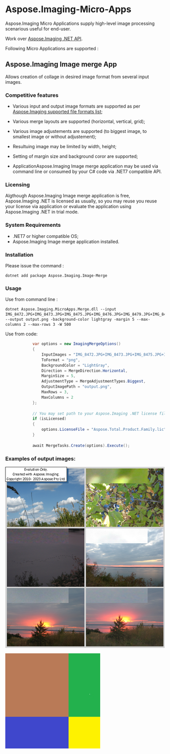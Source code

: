 # Aspose.Imaging-Micro-Apps
Aspose.Imaging Micro Applications supply high-level image processing scenarious useful for end-user.

Work over [Aspose.Imaging .NET API](https://products.aspose.com/imaging/net/).

Following Micro Applications are supported :

## Aspose.Imaging Image merge App 

Allows creation of collage in desired image format from several input images. 

### Competitive features

- Various input and output image formats are supported as per [Aspose.Imaging supported file formats list](https://docs.aspose.com/imaging/net/supported-file-formats/); 

- Various merge layouts are supported (horizontal, vertical, grid);

- Various image adjustements are supported (to biggest image, to smallest image or without adjustement);

- Resultuing image may be limited by width, height;

- Setting of margin size and background coror are supported;

- ApplicationAspose.Imaging Image merge application may be used via command line or consumed by your C# code via .NET7 compatible API.

### Licensing

Algthough Aspose.Imaging Image merge application is free, Aspose.Imaging .NET is licensed as usually, so you may reuse you reuse your
license via application or evaluate the application using Aspose.Imaging .NET in trial mode. 

### System Requirements
- .NET7 or higher compatible OS;
- Aspose.Imaging Image merge application installed.

### Installation

Please issue the command :

```
dotnet add package Aspose.Imaging.Image-Merge
```

### Usage
Use from command line :

```
dotnet Aspose.Imaging.MicroApps.Merge.dll --input IMG_8472.JPG+IMG_8473.JPG+IMG_8475.JPG+IMG_8476.JPG+IMG_8479.JPG+IMG_8483.JPG --output output.png -background-color lightgray -margin 5 --max-columns 2 --max-rows 3 -W 500
```

Use from code:

``` csharp
			var options = new ImagingMergeOptions()
			{
				InputImages = "IMG_8472.JPG+IMG_8473.JPG+IMG_8475.JPG+IMG_8476.JPG+IMG_8479.JPG+IMG_8483.JPG".Split("+"),
				ToFormat = "png",
				BackgroundColor = "LightGray",
				Direction = MergeDirection.Horizontal,
				MarginSize = 5,
				AdjustmentType = MergeAdjustmentTypes.Biggest,
				OutputImagePath = "output.png",
				MaxRows = 3,
				MaxColumns = 2
			};

			// You may set path to your Aspose.Imaging .NET license file via parameters
			if (isLicensed)
			{
				options.LicenseFile = "Aspose.Total.Product.Family.lic";
			}

			await MergeTasks.Create(options).Execute();
```

### Examples of output images:

![Example of collage produced by Aspose.Imaging Image merge Apps from photos](assets/images/photos.png)

![Example of collage produced by Aspose.Imaging Image merge Apps from rectangular shapes](assets/images/rectangular-shapes.png)


